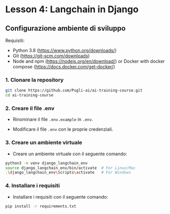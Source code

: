 # Lesson 4: Langchain in Django

## Configurazione ambiente di sviluppo

Requisiti:
- Python 3.8 (https://www.python.org/downloads/)
- Git (https://git-scm.com/downloads)
- Node and npm (https://nodejs.org/en/download/) or Docker with docker compose (https://docs.docker.com/get-docker/)

### 1. Clonare la repository

```bash
git clone https://github.com/Pugli-ai/ai-training-course.git
cd ai-training-course
```

### 2. Creare il file .env
- Rinominare il file `.env.example` in `.env`.

- Modificare il file `.env` con le proprie credenziali.

### 3. Creare un ambiente virtuale
- Creare un ambiente virtuale con il seguente comando:

```bash
python3 -m venv django_langchain_env
source django_langchain_env/bin/activate  # For Linux/Mac
.\django_langchain_env\Scripts\activate   # For Windows
```

### 4. Installare i requisiti
- Installare i requisiti con il seguente comando:

```bash
pip install -r requirements.txt
```